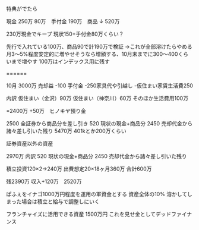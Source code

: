 特典がでたら

現金
250万
80万　手付金
190万　商品
↓
520万

230万現金でキープ
現状150+手付金80万くらい？

先行で入れている100万、商品90で計190万で検証
→これが全部溶けたらやめる
月3〜5%程度安定的に増やせそうなら増額する、10月末までに300〜400くらいまで増やす
100万はインデックス用に残す

======

10月
3000万 売却益 
-100 手付金
-250家具代や引越し
-仮住まい家賃生活費250

内訳
仮住まい（金沢）90万
仮住まい（神奈川）60万
そのほか生活費用100万

=2400万
+50万　ヒノキヤ預り金

2500 全証券から商品分を差し引き
520 現状の現金+商品分
2450 売却代金から諸々差し引いた残り
5470万
401kとか200万くらい

証券資産以外の資産

2970万
内訳
520 現状の現金+商品分
2450 売却代金から諸々差し引いた残り

積立投資120×2→240万
出費想定20×18ヶ月360万
合計600万

残2390万
収入+120万　2520万

ぱふぇをイナゴ1000万円程度を運用の軍資金とする
資産全体の10%
溶かしてしまった場合は積立と給与で調整しにいく

フランチャイズに活用できる資産
1500万円 これを見せ金としてデッドファイナンス